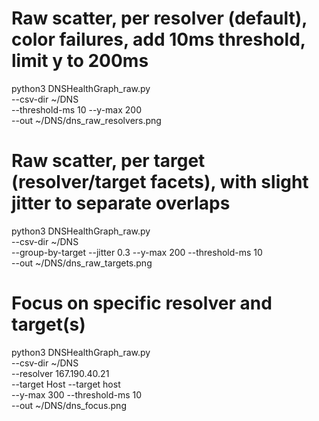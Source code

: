 # Raw scatter, per resolver (default), color failures, add 10ms threshold, limit y to 200ms
python3 DNSHealthGraph_raw.py \
  --csv-dir ~/DNS \
  --threshold-ms 10 --y-max 200 \
  --out ~/DNS/dns_raw_resolvers.png

# Raw scatter, per target (resolver/target facets), with slight jitter to separate overlaps
python3 DNSHealthGraph_raw.py \
  --csv-dir ~/DNS \
  --group-by-target --jitter 0.3 --y-max 200 --threshold-ms 10 \
  --out ~/DNS/dns_raw_targets.png

# Focus on specific resolver and target(s)
python3 DNSHealthGraph_raw.py \
  --csv-dir ~/DNS \
  --resolver 167.190.40.21 \
  --target Host --target host \
  --y-max 300 --threshold-ms 10 \
  --out ~/DNS/dns_focus.png

